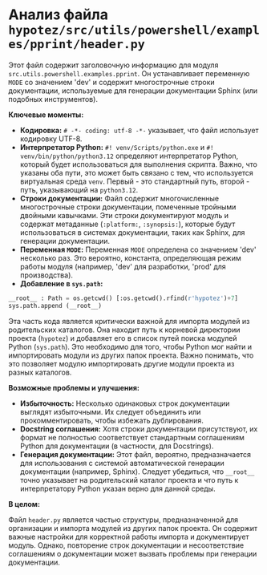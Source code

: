 # Анализ файла `hypotez/src/utils/powershell/examples/pprint/header.py`

Этот файл содержит заголовочную информацию для модуля `src.utils.powershell.examples.pprint`. Он устанавливает переменную `MODE` со значением 'dev' и содержит многострочные строки документации, используемые для генерации документации Sphinx (или подобных инструментов).  

**Ключевые моменты:**

* **Кодировка:** `# -*- coding: utf-8 -*-` указывает, что файл использует кодировку UTF-8.
* **Интерпретатор Python:** `#! venv/Scripts/python.exe` и `#! venv/bin/python/python3.12` определяют интерпретатор Python, который будет использоваться для выполнения скрипта. Важно, что указаны оба пути, это может быть связано с тем, что используется виртуальная среда `venv`.  Первый - это стандартный путь, второй - путь, указывающий на `python3.12`.
* **Строки документации:**  Файл содержит многочисленные многострочные строки документации, помеченные тройными двойными кавычками. Эти строки документируют модуль и содержат метаданные (`:platform:`, `:synopsis:`), которые будут использоваться в системах документации, таких как Sphinx, для генерации документации.
* **Переменная `MODE`:** Переменная `MODE`  определена со значением 'dev' несколько раз. Это вероятно, константа, определяющая режим работы модуля (например, 'dev' для разработки, 'prod' для производства).
* **Добавление в `sys.path`:**
```python
__root__ : Path = os.getcwd() [:os.getcwd().rfind(r'hypotez')+7]
sys.path.append (__root__)
```
Эта часть кода является критически важной для импорта модулей из родительских каталогов. Она находит путь к корневой директории проекта (`hypotez`) и добавляет его в список путей поиска модулей Python (`sys.path`). Это необходимо для того, чтобы Python мог найти и импортировать модули из других папок проекта.  Важно понимать, что это позволяет модулю импортировать другие модули проекта из разных каталогов.

**Возможные проблемы и улучшения:**

* **Избыточность:** Несколько одинаковых строк документации выглядят избыточными.  Их следует объединить или прокомментировать, чтобы избежать дублирования.
* **Docstring соглашения:** Хотя строки документации присутствуют, их формат не полностью соответствует стандартным соглашениям Python для документации (в частности, для Docstrings).
* **Генерация документации:** Этот файл, вероятно, предназначается для использования с системой автоматической генерации документации (например, Sphinx).  Следует убедиться, что `__root__` точно указывает на родительский каталог проекта и что путь к интерпретатору Python указан верно для данной среды.

**В целом:**

Файл `header.py` является частью структуры, предназначенной для организации и импорта модулей из других папок проекта. Он содержит важные настройки для корректной работы импорта и документирует модуль. Однако, повторение строк документации и несоответствие соглашениям о документации может вызвать проблемы при генерации документации.
